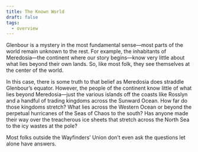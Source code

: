 ```yaml
---
title: The Known World
draft: false
tags:
  - overview
---
```

Glenbour is a mystery in the most fundamental sense—most parts of the world remain unknown to the rest. For example, the inhabitants of Meredosia—the continent where our story begins—know very little about what lies beyond their own lands. So, like most folk, they see themselves at the center of the world. 

In this case, there is some truth to that belief as Meredosia does straddle Glenbour’s equator. However, the people of the continent know little of what lies beyond Meredosia—just the various islands off the coasts like Rosslyn and a handful of trading kingdoms across the Sunward Ocean. How far do those kingdoms stretch? What lies across the Western Ocean or beyond the perpetual hurricanes of the Seas of Chaos to the south? Has anyone made their way over the treacherous ice sheets that stretch across the North Sea to the icy wastes at the pole?

Most folks outside the Wayfinders’ Union don’t even ask the questions let alone have answers.